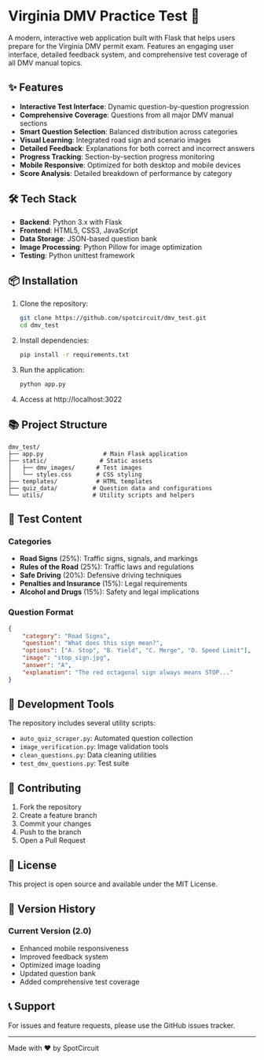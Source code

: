 # Virginia DMV Practice Test 🚗

A modern, interactive web application built with Flask that helps users prepare for the Virginia DMV permit exam. Features an engaging user interface, detailed feedback system, and comprehensive test coverage of all DMV manual topics.

## ✨ Features

- **Interactive Test Interface**: Dynamic question-by-question progression
- **Comprehensive Coverage**: Questions from all major DMV manual sections
- **Smart Question Selection**: Balanced distribution across categories
- **Visual Learning**: Integrated road sign and scenario images
- **Detailed Feedback**: Explanations for both correct and incorrect answers
- **Progress Tracking**: Section-by-section progress monitoring
- **Mobile Responsive**: Optimized for both desktop and mobile devices
- **Score Analysis**: Detailed breakdown of performance by category

## 🛠️ Tech Stack

- **Backend**: Python 3.x with Flask
- **Frontend**: HTML5, CSS3, JavaScript
- **Data Storage**: JSON-based question bank
- **Image Processing**: Python Pillow for image optimization
- **Testing**: Python unittest framework

## 📦 Installation

1. Clone the repository:
   ```bash
   git clone https://github.com/spotcircuit/dmv_test.git
   cd dmv_test
   ```

2. Install dependencies:
   ```bash
   pip install -r requirements.txt
   ```

3. Run the application:
   ```bash
   python app.py
   ```

4. Access at http://localhost:3022

## 📚 Project Structure

```
dmv_test/
├── app.py                 # Main Flask application
├── static/               # Static assets
│   ├── dmv_images/      # Test images
│   └── styles.css       # CSS styling
├── templates/           # HTML templates
├── quiz_data/          # Question data and configurations
└── utils/              # Utility scripts and helpers
```

## 🎯 Test Content

### Categories
- **Road Signs** (25%): Traffic signs, signals, and markings
- **Rules of the Road** (25%): Traffic laws and regulations
- **Safe Driving** (20%): Defensive driving techniques
- **Penalties and Insurance** (15%): Legal requirements
- **Alcohol and Drugs** (15%): Safety and legal implications

### Question Format
```json
{
    "category": "Road Signs",
    "question": "What does this sign mean?",
    "options": ["A. Stop", "B. Yield", "C. Merge", "D. Speed Limit"],
    "image": "stop_sign.jpg",
    "answer": "A",
    "explanation": "The red octagonal sign always means STOP..."
}
```

## 🔧 Development Tools

The repository includes several utility scripts:
- `auto_quiz_scraper.py`: Automated question collection
- `image_verification.py`: Image validation tools
- `clean_questions.py`: Data cleaning utilities
- `test_dmv_questions.py`: Test suite

## 🤝 Contributing

1. Fork the repository
2. Create a feature branch
3. Commit your changes
4. Push to the branch
5. Open a Pull Request

## 📝 License

This project is open source and available under the MIT License.

## 🔄 Version History

### Current Version (2.0)
- Enhanced mobile responsiveness
- Improved feedback system
- Optimized image loading
- Updated question bank
- Added comprehensive test coverage

## 📞 Support

For issues and feature requests, please use the GitHub issues tracker.

---

Made with ❤️ by SpotCircuit
